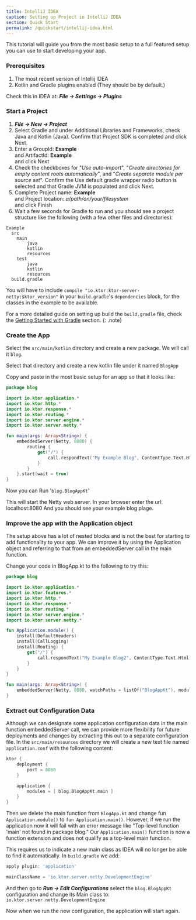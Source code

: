 ```yaml
---
title: IntelliJ IDEA 
caption: Setting up Project in IntelliJ IDEA
section: Quick Start
permalink: /quickstart/intellij-idea.html
---
```


This tutorial will guide you from the most basic setup to a full featured setup you can use to start developing your app.

### Prerequisites

1.  The most recent version of Intellij IDEA
2.  Kotlin and Gradle plugins enabled (They should be by default.)

Check this in IDEA at:  _**File -> Settings -> Plugins**_

### Start a Project

1.  **_File -> New -> Project_**
2.  Select Gradle and under Additional Libraries and Frameworks, check Java and Kotlin (Java).  Confirm that Project SDK is completed and click Next.
3.  Enter a GroupId: **Example**  
    and ArtifactId: **Example**  
    and click Next
4.  Check the checkboxes for "_Use auto-import_", "_Create directories for empty content roots automatically_", and "_Create separate module per source set_".  Confirm the Use default gradle wrapper radio button is selected and that Gradle JVM is populated and click Next.
5.  Complete Project name: **Example**  
    and Project location: _a/path/on/your/filesystem_   
    and click Finish
6.  Wait a few seconds for Gradle to run and you should see a project structure like the following (with a few other files and directories):

```
Example 
  src
    main
        java
        kotlin
        resources
    test
        java
        kotlin
        resources
  build.gradle
```

You will have to include `compile "io.ktor:ktor-server-netty:$ktor_version"`
in your `build.gradle`'s `dependencies` block, for the classes in the example to be available.

For a more detailed guide on setting up build the `build.gradle` file, check the [Getting Started with Gradle](/quickstart/gradle) section. 
{: .note}

### Create the App

Select the `src/main/kotlin` directory and create a new package.  We will call it `blog`.

Select that directory and create a new kotlin file under it named `BlogApp`

Copy and paste in the most basic setup for an app so that it looks like:

```kotlin
package blog

import io.ktor.application.*
import io.ktor.http.*
import io.ktor.response.*
import io.ktor.routing.*
import io.ktor.server.engine.*
import io.ktor.server.netty.*

fun main(args: Array<String>) {
    embeddedServer(Netty, 8080) {
        routing {
            get("/") {
                call.respondText("My Example Blog", ContentType.Text.Html)
            }
        }
    }.start(wait = true)
}
```

Now you can Run '`blog.BlogAppKt`'  

This will start the Netty web server.
In your browser enter the url:  localhost:8080
And you should see your example blog plage.

### Improve the app with the Application object

The setup above has a lot of nested blocks and is not the best for starting to 
add functionality to your app.  We can improve it by using the Application object 
and referring to that from an embeddedServer call in the main function.  

Change your code in BlogApp.kt to the following to try this:

```kotlin
package blog

import io.ktor.application.*
import io.ktor.features.*
import io.ktor.http.*
import io.ktor.response.*
import io.ktor.routing.*
import io.ktor.server.engine.*
import io.ktor.server.netty.*

fun Application.module() {
    install(DefaultHeaders)
    install(CallLogging)
    install(Routing) {
        get("/") {
            call.respondText("My Example Blog2", ContentType.Text.Html)
        }
    }
}

fun main(args: Array<String>) {
    embeddedServer(Netty, 8080, watchPaths = listOf("BlogAppKt"), module = Application::module).start()
}
```

### Extract out Configuration Data

Although we can designate some application configuration data in the main function embeddedServer call, we can provide more flexibility for future deployments and changes by extracting this out to a separate configuration file.  In the `src/main/resources` directory we will create a new text file named `application.conf` with the following content:

```kotlin
ktor {
    deployment {
        port = 8080
    }

    application {
        modules = [ blog.BlogAppKt.main ]
    }
}
```

Then we delete the main function from `BlogApp.kt` and change fun `Application.module()` to `fun Application.main()`.  However, if we run the application now it will fail with an error message like "Top-level function 'main' not found in package blog."  Our `Application.main()` function is now a function extension and does not qualify as a top-level main function.   

This requires us to indicate a new main class as IDEA will no longer be able to find it automatically.  In `build.gradle` we add:

```groovy
apply plugin: 'application'

mainClassName = 'io.ktor.server.netty.DevelopmentEngine'
```

And then go to _**Run -> Edit Configurations**_ select the `blog.BlogAppKt` configuration and change its Main class to:
`io.ktor.server.netty.DevelopmentEngine`

Now when we run the new configuration, the application will start again.
